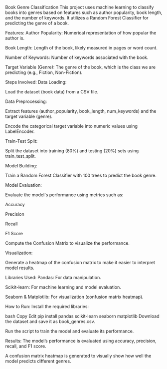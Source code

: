 Book Genre Classification
This project uses machine learning to classify books into genres based on features such as author popularity, book length, and the number of keywords. It utilizes a Random Forest Classifier for predicting the genre of a book.

Features:
Author Popularity: Numerical representation of how popular the author is.

Book Length: Length of the book, likely measured in pages or word count.

Number of Keywords: Number of keywords associated with the book.

Target Variable (Genre): The genre of the book, which is the class we are predicting (e.g., Fiction, Non-Fiction).

Steps Involved:
Data Loading:

Load the dataset (book data) from a CSV file.

Data Preprocessing:

Extract features (author_popularity, book_length, num_keywords) and the target variable (genre).

Encode the categorical target variable into numeric values using LabelEncoder.

Train-Test Split:

Split the dataset into training (80%) and testing (20%) sets using train_test_split.

Model Building:

Train a Random Forest Classifier with 100 trees to predict the book genre.

Model Evaluation:

Evaluate the model's performance using metrics such as:

Accuracy

Precision

Recall

F1 Score

Compute the Confusion Matrix to visualize the performance.

Visualization:

Generate a heatmap of the confusion matrix to make it easier to interpret model results.

Libraries Used:
Pandas: For data manipulation.

Scikit-learn: For machine learning and model evaluation.

Seaborn & Matplotlib: For visualization (confusion matrix heatmap).

How to Run:
Install the required libraries:

bash
Copy
Edit
pip install pandas scikit-learn seaborn matplotlib
Download the dataset and save it as book_genres.csv.

Run the script to train the model and evaluate its performance.

Results:
The model’s performance is evaluated using accuracy, precision, recall, and F1 score.

A confusion matrix heatmap is generated to visually show how well the model predicts different genres.


